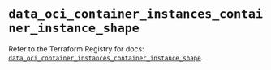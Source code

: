 # `data_oci_container_instances_container_instance_shape`

Refer to the Terraform Registry for docs: [`data_oci_container_instances_container_instance_shape`](https://registry.terraform.io/providers/oracle/oci/6.37.0/docs/data-sources/container_instances_container_instance_shape).
